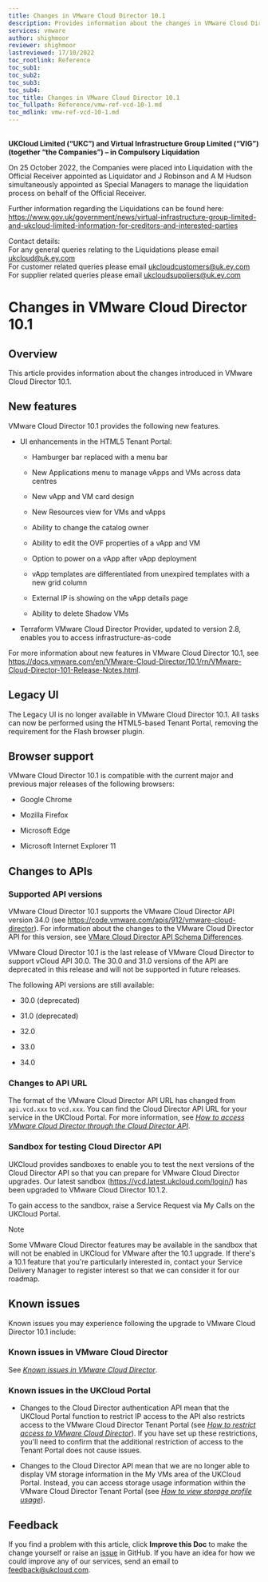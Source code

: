 ```yaml
---
title: Changes in VMware Cloud Director 10.1
description: Provides information about the changes in VMware Cloud Director 10.1
services: vmware
author: shighmoor
reviewer: shighmoor
lastreviewed: 17/10/2022
toc_rootlink: Reference
toc_sub1: 
toc_sub2:
toc_sub3:
toc_sub4:
toc_title: Changes in VMware Cloud Director 10.1
toc_fullpath: Reference/vmw-ref-vcd-10-1.md
toc_mdlink: vmw-ref-vcd-10-1.md
---
```


<br>**UKCloud Limited (“UKC”) and Virtual Infrastructure Group Limited (“VIG”) (together “the Companies”) – in Compulsory Liquidation**

On 25 October 2022, the Companies were placed into Liquidation with the Official Receiver appointed as Liquidator and J Robinson and A M Hudson simultaneously appointed as Special Managers to manage the liquidation process on behalf of the Official Receiver.

Further information regarding the Liquidations can be found here: <https://www.gov.uk/government/news/virtual-infrastructure-group-limited-and-ukcloud-limited-information-for-creditors-and-interested-parties>

Contact details:<br>
For any general queries relating to the Liquidations please email <ukcloud@uk.ey.com><br>
For customer related queries please email <ukcloudcustomers@uk.ey.com><br>
For supplier related queries please email <ukcloudsuppliers@uk.ey.com>

# Changes in VMware Cloud Director 10.1

## Overview

This article provides information about the changes introduced in VMware Cloud Director 10.1.

## New features

VMware Cloud Director 10.1 provides the following new features.

- UI enhancements in the HTML5 Tenant Portal:

  - Hamburger bar replaced with a menu bar

  - New Applications menu to manage vApps and VMs across data centres

  - New vApp and VM card design

  - New Resources view for VMs and vApps

  - Ability to change the catalog owner

  - Ability to edit the OVF properties of a vApp and VM

  - Option to power on a vApp after vApp deployment

  - vApp templates are differentiated from unexpired templates with a new grid column

  - External IP is showing on the vApp details page

  - Ability to delete Shadow VMs

- Terraform VMware Cloud Director Provider, updated to version 2.8, enables you to access infrastructure-as-code

For more information about new features in VMware Cloud Director 10.1, see <https://docs.vmware.com/en/VMware-Cloud-Director/10.1/rn/VMware-Cloud-Director-101-Release-Notes.html>.

## Legacy UI

The Legacy UI is no longer available in VMware Cloud Director 10.1. All tasks can now be performed using the HTML5-based Tenant Portal, removing the requirement for the Flash browser plugin.

## Browser support

VMware Cloud Director 10.1 is compatible with the current major and previous major releases of the following browsers:

- Google Chrome

- Mozilla Firefox

- Microsoft Edge

- Microsoft Internet Explorer 11

## Changes to APIs

### Supported API versions

VMware Cloud Director 10.1 supports the VMware Cloud Director API version 34.0 (see <https://code.vmware.com/apis/912/vmware-cloud-director>). For information about the changes to the VMware Cloud Director API for this version, see [VMare Cloud Director API Schema Differences](https://code.vmware.com/apis/912/vmware-cloud-director/doc/diff/index.html).

VMware Cloud Director 10.1 is the last release of VMware Cloud Director to support vCloud API 30.0. The 30.0 and 31.0 versions of the API are deprecated in this release and will not be supported in future releases.

The following API versions are still available:

- 30.0 (deprecated)

- 31.0 (deprecated)

- 32.0

- 33.0

- 34.0

### Changes to API URL

The format of the VMware Cloud Director API URL has changed from `api.vcd.xxx` to `vcd.xxx`. You can find the Cloud Director API URL for your service in the UKCloud Portal. For more information, see [*How to access VMware Cloud Director through the Cloud Director API*](vmw-how-access-vcloud-api.md).

### Sandbox for testing Cloud Director API

UKCloud provides sandboxes to enable you to test the next versions of the Cloud Director API so that you can prepare for VMware Cloud Director upgrades. Our latest sandbox (<https://vcd.latest.ukcloud.com/login/>) has been upgraded to VMware Cloud Director 10.1.2.

To gain access to the sandbox, raise a Service Request via My Calls on the UKCloud Portal.

> [!NOTE]
> Some VMware Cloud Director features may be available in the sandbox that will not be enabled in UKCloud for VMware after the 10.1 upgrade. If there's a 10.1 feature that you're particularly interested in, contact your Service Delivery Manager to register interest so that we can consider it for our roadmap.

## Known issues

Known issues you may experience following the upgrade to VMware Cloud Director 10.1 include:

### Known issues in VMware Cloud Director

See [*Known issues in VMware Cloud Director*](vmw-ref-vcd-known-issues.md).

### Known issues in the UKCloud Portal

- Changes to the Cloud Director authentication API mean that the UKCloud Portal function to restrict IP access to the API also restricts access to the VMware Cloud Director Tenant Portal (see [*How to restrict access to VMware Cloud Director*](../portal/ptl-how-restrict-access-vcloud-api.md)). If you have set up these restrictions, you'll need to confirm that the additional restriction of access to the Tenant Portal does not cause issues.

- Changes to the Cloud Director API mean that we are no longer able to display VM storage information in the My VMs area of the UKCloud Portal. Instead, you can access storage usage information within the VMware Cloud Director Tenant Portal (see [*How to view storage profile usage*](vmw-how-view-storage-usage.md)).

## Feedback

If you find a problem with this article, click **Improve this Doc** to make the change yourself or raise an [issue](https://github.com/UKCloud/documentation/issues) in GitHub. If you have an idea for how we could improve any of our services, send an email to <feedback@ukcloud.com>.
